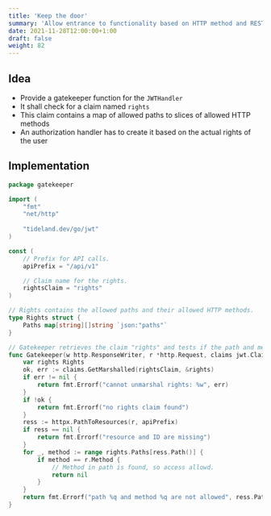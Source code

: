 ```yaml
---
title: 'Keep the door'
summary: 'Allow entrance to functionality based on HTTP method and RESTful API path.'
date: 2021-11-28T12:00:00+1:00
draft: false
weight: 82
---
```


## Idea

* Provide a gatekeeper function for the `JWTHandler`
* It shall check for a claim named `rights`
* This claim contains a map of allowed paths to slices of allowed HTTP methods
* An authorization handler has to create it based on the actual rights of the user

## Implementation

```go
package gatekeeper

import (
    "fmt"
    "net/http"
 
    "tideland.dev/go/jwt"
)

const (
    // Prefix for API calls.
    apiPrefix = "/api/v1"

    // Claim name for the rights.
    rightsClaim = "rights"
)

// Rights contains the allowed paths and their allowed HTTP methods.
type Rights struct {
    Paths map[string][]string `json:"paths"`
}

// Gatekeeper retrieves the claim "rights" and tests if the path and method are allowed.
func Gatekeeper(w http.ResponseWriter, r *http.Request, claims jwt.Claims) error {
    var rights Rights
    ok, err := claims.GetMarshalled(rightsClaim, &rights)
    if err != nil {
        return fmt.Errorf("cannot unmarshal rights: %w", err)
    }
    if !ok {
        return fmt.Errorf("no rights claim found")
    }
    ress := httpx.PathToResources(r, apiPrefix)
    if ress == nil {
        return fmt.Errorf("resource and ID are missing")
    }
    for _, method := range rights.Paths[ress.Path()] {
        if method == r.Method {
            // Method in path is found, so access allowd.
            return nil
        }
    }
    return fmt.Errorf("path %q and method %q are not allowed", ress.Path(), r.Method)
}
```